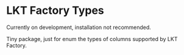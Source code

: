 # LKT Factory Types

Currently on development, installation not recommended.

Tiny package, just for enum the types of columns supported by LKT Factory.